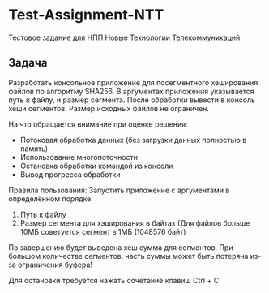 # Test-Assignment-NTT
 Тестовое задание для НПП Новые Технологии Телекоммуникаций


Задача
--------
Разработать консольное приложение для посегментного хеширования файлов по алгоритму SHA256.
В аргументах приложения указывается путь к файлу, и размер сегмента. После обработки вывести в консоль хеши сегментов.
Размер исходных файлов не ограничен.

На что обращается внимание при оценке решения:
- Потоковая обработка данных (без загрузки данных полностью в память)
- Использование многопоточности
- Остановка обработки командой из консоли 
- Вывод прогресса обработки

Правила пользования: 
Запустить приложение с аргументами в определённом порядке: 
1) Путь к файлу
2) Размер сегмента для хэширования в байтах (Для файлов больше 10МБ советуется сегмент в 1МБ (1048576 байт)

По завершению будет выведена хеш сумма для сегментов. При большом количестве сегментов, часть суммы может быть потеряна из-за ограничения буфера!

Для остановки требуется нажать сочетание клавиш Ctrl + C

